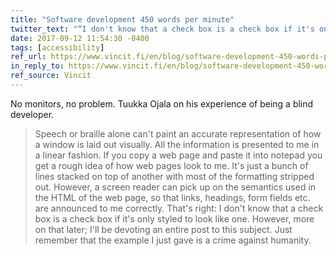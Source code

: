 ```yaml
---
title: "Software development 450 words per minute"
twitter_text: "“I don't know that a check box is a check box if it's only styled to look like one.”"
date: 2017-09-12 11:54:30 -0400
tags: [accessibility]
ref_url: https://www.vincit.fi/en/blog/software-development-450-words-per-minute/
in_reply_to: https://www.vincit.fi/en/blog/software-development-450-words-per-minute/
ref_source: Vincit
---
```


No monitors, no problem. Tuukka Ojala on his experience of being a blind developer.

> Speech or braille alone can't paint an accurate representation of how a window is laid out visually. All the information is presented to me in a linear fashion. If you copy a web page and paste it into notepad you get a rough idea of how web pages look to me. It's just a bunch of lines stacked on top of another with most of the formatting stripped out. However, a screen reader can pick up on the semantics used in the HTML of the web page, so that links, headings, form fields etc. are announced to me correctly. That's right: I don't know that a check box is a check box if it's only styled to look like one. However, more on that later; I'll be devoting an entire post to this subject. Just remember that the example I just gave is a crime against humanity.